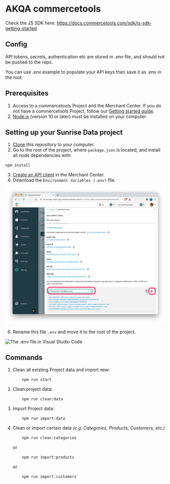 # AKQA commercetools

Check the JS SDK here: https://docs.commercetools.com/sdk/js-sdk-getting-started

## Config
API tokens, secrets, authentication etc are stored in .env file, and should not be pushed to the repo.

You can use .env.example to populate your API keys then save it as .env in the root.


## Prerequisites

1. Access to a commercetools Project and the Merchant Center. If you do not have a commercetools Project, follow our [Getting started guide](https://docs.commercetools.com/getting-started/initial-setup).
2. [Node.js](https://nodejs.org/en/download/) (version 10 or later) must be installed on your computer.

## Setting up your Sunrise Data project

1. [Clone](https://help.github.com/articles/cloning-a-repository/) this repository to your computer.
2. Go to the root of the project, where `package.json` is located, and install all node dependencies with:

```
npm install
```

3. [Create an API client](https://docs.commercetools.com/getting-started/create-api-client) in the Merchant Center.
4. Download the `Environment Variables (.env)` file.

![Client credential in dot env file ](img/client-credentails-in-dotenv.png)

6. Rename this file `.env` and move it to the root of the project.

![The .env file in Visual Studio Code](https://user-images.githubusercontent.com/77231096/172971883-372d4fdd-9d50-4711-ab57-36a0c38c6774.png)

## Commands

1. Clean all existing Project data and import new:

    ```
        npm run start
    ```

2. Clean project data:

    ```
        npm run clean:data
    ```

3. Import Project data:

    ```
        npm run import:data
    ```

4. Clean or import certain data *(e.g. Categories, Products, Customers, etc.)*

    ```
        npm run clean:categories
    ```

    or

    ```
        npm run import:products
    ```
    or

    ```
        npm run import:customers
    ```

